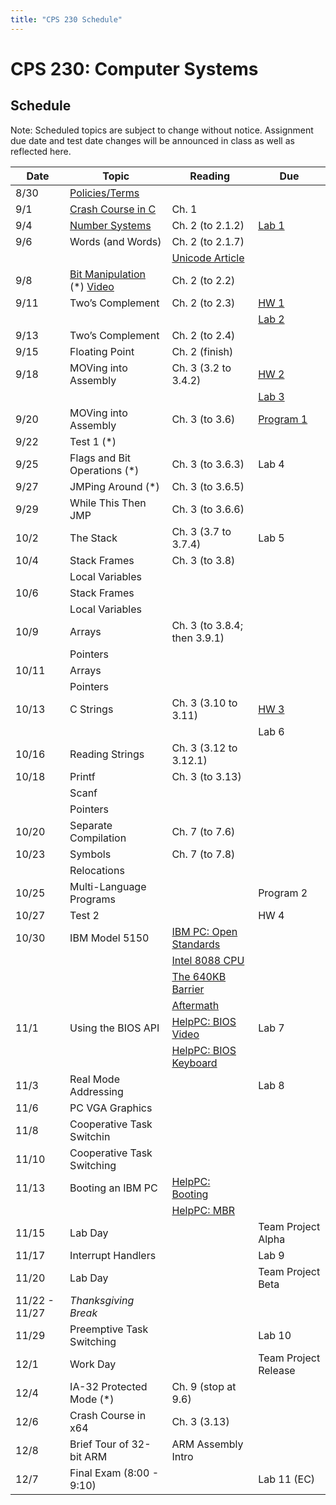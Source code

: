 ```yaml
---
title: "CPS 230 Schedule"
---
```


# CPS 230: Computer Systems
## Schedule

Note: Scheduled topics are subject to change without notice. Assignment due date and test date changes will be announced in class as well as reflected here.

| Date | Topic | Reading | Due |
| --- | --- | --- | --- |
| 8/30 | [Policies/Terms](/course/bju/content/cps230/lessons/lec0/) | | |
| 9/1 | [Crash Course in C](/course/bju/content/cps230/lessons/lec1/) | Ch. 1 |
| 9/4 | [Number Systems](/course/bju/content/cps230/lessons/lec2/) | Ch. 2 (to 2.1.2) | [Lab 1](/course/bju/content/cps230/labs/lab1/) |
| 9/6 | Words (and Words) | Ch. 2 (to 2.1.7) | |
| | | [Unicode Article](https://www.joelonsoftware.com/2003/10/08/the-absolute-minimum-every-software-developer-absolutely-positively-must-know-about-unicode-and-character-sets-no-excuses/) | |
| 9/8 | [Bit Manipulation](/course/bju/content/cps230/lessons/lec4/) (*) [Video](https://youtube.com) | Ch. 2 (to 2.2) | |
| 9/11 | Two’s Complement | Ch. 2 (to 2.3) | [HW 1](/course/bju/content/cps230/hws/hw1/) |
| | | | [Lab 2](/course/bju/content/cps230/labs/lab2/) |
| 9/13 | Two’s Complement | Ch. 2 (to 2.4) | |
| 9/15 | Floating Point | Ch. 2 (finish) | |
| 9/18 | MOVing into Assembly | Ch. 3 (3.2 to 3.4.2) | [HW 2](/course/bju/content/cps230/hws/hw2/) |
| | | | [Lab 3](/course/bju/content/cps230/labs/lab3/) |
| 9/20 | MOVing into Assembly | Ch. 3 (to 3.6) | [Program 1](/course/bju/content/cps230/programs/prog1/) |
| 9/22 | Test 1 (*) | | |
| 9/25 | Flags and Bit Operations (*) | Ch. 3 (to 3.6.3) | Lab 4 |
| 9/27 | JMPing Around (*) | Ch. 3 (to 3.6.5) | |
| 9/29 | While This Then JMP | Ch. 3 (to 3.6.6) |
| 10/2 | The Stack | Ch. 3 (3.7 to 3.7.4) | Lab 5 |
| 10/4 | Stack Frames | Ch. 3 (to 3.8) | |
| | Local Variables | | |
| 10/6 | Stack Frames | | |
| | Local Variables | | |
| 10/9 | Arrays | Ch. 3 (to 3.8.4; then 3.9.1) | |
| | Pointers | | |
| 10/11 | Arrays | | |
| | Pointers | | |
| 10/13 | C Strings | Ch. 3 (3.10 to 3.11) | [HW 3](/course/bju/content/cps230/hws/hw3/) |
| | | | Lab 6 |
| 10/16 | Reading Strings | Ch. 3 (3.12 to 3.12.1) | |
| 10/18 | Printf | Ch. 3 (to 3.13) | |
| | Scanf | | |
| | Pointers | | |
| 10/20 | Separate Compilation | Ch. 7 (to 7.6) | |
| 10/23 | Symbols | Ch. 7 (to 7.8) | |
| | Relocations | | |
| 10/25 | Multi-Language Programs | | Program 2 |
| 10/27 | Test 2 | | HW 4 |
| 10/30 | IBM Model 5150 | [IBM PC: Open Standards](https://en.wikipedia.org/wiki/IBM_Personal_Computer#Open_standards) | | 
| | | [Intel 8088 CPU](https://en.wikipedia.org/wiki/Intel_8088) | |
| | | [The 640KB Barrier](https://en.wikipedia.org/wiki/Conventional_memory#640_KB_barrier) | |
| | | [Aftermath](https://en.wikipedia.org/wiki/Influence_of_the_IBM_PC_on_the_personal_computer_market) | |
| 11/1 | Using the BIOS API | [HelpPC: BIOS Video](http://stanislavs.org/helppc/int_10.html) | Lab 7 |
| | | [HelpPC: BIOS Keyboard](http://stanislavs.org/helppc/int_16.html) | |
| 11/3 | Real Mode Addressing | | Lab 8 |
| 11/6 | PC VGA Graphics | | |
| 11/8 | Cooperative Task Switchin | | |
| 11/10 | Cooperative Task Switching | | |
| 11/13 | Booting an IBM PC | [HelpPC: Booting](http://stanislavs.org/helppc/cold_boot.html) | |
| | | [HelpPC: MBR](http://stanislavs.org/helppc/boot_sector.html) | |
| 11/15 | Lab Day | | Team Project Alpha |
| 11/17 | Interrupt Handlers | | Lab 9 |
| 11/20 | Lab Day | | Team Project Beta |
| 11/22 - 11/27 | _Thanksgiving Break_ | | |
| 11/29 | Preemptive Task Switching | | Lab 10 |
| 12/1 | Work Day | | Team Project Release |
| 12/4 | IA-32 Protected Mode (*) | Ch. 9 (stop at 9.6) |
| 12/6 | Crash Course in x64 | Ch. 3 (3.13) | |
| 12/8 | Brief Tour of 32-bit ARM | ARM Assembly Intro | |
| 12/7 | Final Exam (8:00 - 9:10) | | Lab 11 (EC) |